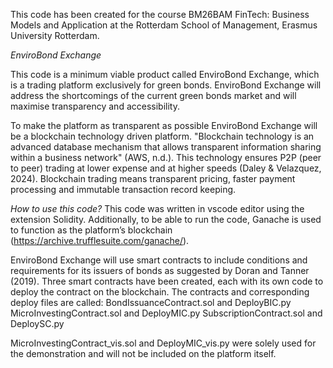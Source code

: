 This code has been created for the course BM26BAM FinTech: Business Models and Application at the Rotterdam School of Management, Erasmus University Rotterdam. 

*EnviroBond Exchange*

This code is a minimum viable product called EnviroBond Exchange, which is a trading platform exclusively for green bonds. 
EnviroBond Exchange will address the shortcomings of the current green bonds market and will maximise transparency and accessibility. 

To make the platform as transparent as possible EnviroBond Exchange will be a blockchain technology driven platform. 
"Blockchain technology is an advanced database mechanism that allows transparent information sharing within a business network" (AWS, n.d.). 
This technology ensures P2P (peer to peer) trading at lower expense and at higher speeds (Daley \& Velazquez, 2024). 
Blockchain trading means transparent pricing, faster payment processing and immutable transaction record keeping. 

*How to use this code?*
This code was written in vscode editor using the extension Solidity. 
Additionally, to be able to run the code, Ganache is used to function as the platform’s blockchain (https://archive.trufflesuite.com/ganache/). 

EnviroBond Exchange will use smart contracts to include conditions and requirements for its issuers of bonds as suggested by Doran and Tanner (2019). 
Three smart contracts have been created, each with its own code to deploy the contract on the blockchain. 
The contracts and corresponding deploy files are called:
BondIssuanceContract.sol and DeployBIC.py 
MicroInvestingContract.sol and DeployMIC.py 
SubscriptionContract.sol and DeploySC.py 

MicroInvestingContract_vis.sol and DeployMIC_vis.py were solely used for the demonstration and will not be included on the platform itself. 
